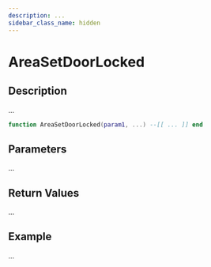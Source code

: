 ```yaml
---
description: ...
sidebar_class_name: hidden
---
```


# AreaSetDoorLocked

## Description

...

```lua
function AreaSetDoorLocked(param1, ...) --[[ ... ]] end
```

## Parameters

...

## Return Values

...

## Example

...

